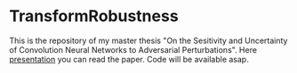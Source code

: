 # TransformRobustness


This is the repository of my master thesis "On the Sesitivity and Uncertainty of Convolution Neural Networks to Adversarial Perturbations". 
Here [presentation](https://github.com/senad96/TransformRobustness/blob/main/presentation_master_thesis.pdf) you can read the paper. Code will be available asap.
